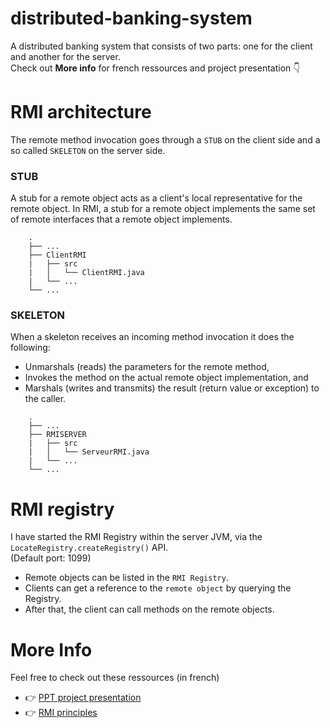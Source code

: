 # distributed-banking-system
A distributed banking system that consists of two parts: one for the client and another for the server.<br/>
Check out __More info__ for french ressources and project presentation :point_down: 
# RMI architecture
The remote method invocation goes through a `STUB` on the client side and a so called `SKELETON` on the server side.
### STUB 
A stub for a remote object acts as a client's local representative for the remote object. In RMI, a stub for a remote object implements the same set of remote interfaces that a remote object implements. 
```
    .
    ├── ...
    ├── ClientRMI
    |   ├── src                    
    |   │   └── ClientRMI.java         
    |   └── ...      
    └── ...
```
### SKELETON
When a skeleton receives an incoming method invocation it does the following:
* Unmarshals (reads) the parameters for the remote method,
* Invokes the method on the actual remote object implementation, and
* Marshals (writes and transmits) the result (return value or exception) to the caller.
```
    .
    ├── ...
    ├── RMISERVER
    |   ├── src                    
    |   │   └── ServeurRMI.java         
    |   └── ...      
    └── ...
```
# RMI registry
I have started the RMI Registry within the server JVM, via the `LocateRegistry.createRegistry()` API.<br/>
(Default port: 1099) 
* Remote objects can be listed in the `RMI Registry`.
* Clients can get a reference to the `remote object` by querying the Registry. 
* After that, the client can call methods on the remote objects. <br/>   

# More Info
Feel free to check out these ressources (in french)
* :point_right: [PPT project presentation](https://www.slideshare.net/AyoubNAINIA/rmi-remote-method-invocation-en-java)
* :point_right: [RMI principles](https://www.slideshare.net/AyoubNAINIA/rmi-byayoubnainia)

